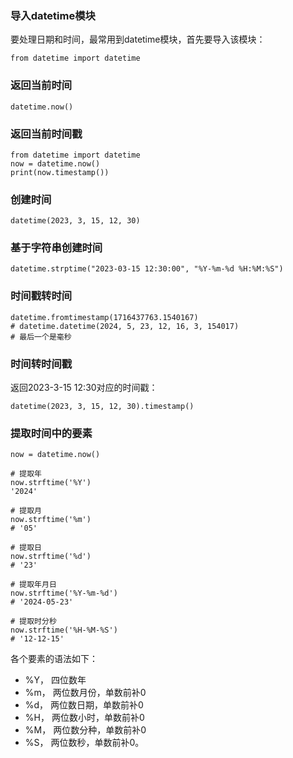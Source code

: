 

###  导入datetime模块

要处理日期和时间，最常用到datetime模块，首先要导入该模块：

```
from datetime import datetime
```


### 返回当前时间

```
datetime.now()
```


### 返回当前时间戳

```
from datetime import datetime
now = datetime.now()
print(now.timestamp())
```

### 创建时间

```
datetime(2023, 3, 15, 12, 30)
```

### 基于字符串创建时间

```
datetime.strptime("2023-03-15 12:30:00", "%Y-%m-%d %H:%M:%S")
```

### 时间戳转时间

```
datetime.fromtimestamp(1716437763.1540167)
# datetime.datetime(2024, 5, 23, 12, 16, 3, 154017)
# 最后一个是毫秒
```

### 时间转时间戳

返回2023-3-15 12:30对应的时间戳：

```
datetime(2023, 3, 15, 12, 30).timestamp()
```

### 提取时间中的要素

```
now = datetime.now()

# 提取年
now.strftime('%Y')
'2024'

# 提取月
now.strftime('%m')
# '05'

# 提取日
now.strftime('%d')
# '23'

# 提取年月日
now.strftime('%Y-%m-%d')
# '2024-05-23'

# 提取时分秒
now.strftime('%H-%M-%S')
# '12-12-15'
```

各个要素的语法如下：
- %Y， 四位数年
- %m， 两位数月份，单数前补0
- %d， 两位数日期，单数前补0
- %H， 两位数小时，单数前补0
- %M， 两位数分种，单数前补0
- %S， 两位数秒，单数前补0。
